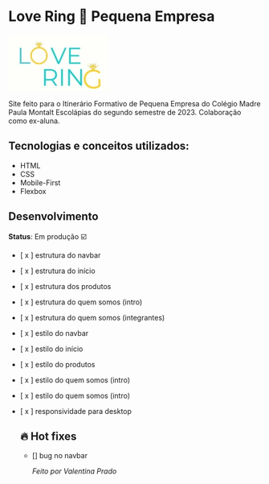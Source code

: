 # Love Ring 💍 Pequena Empresa

![logo da empresa](./img/logo%20maior.jpg)

Site feito para o Itinerário Formativo de Pequena Empresa do Colégio Madre Paula Montalt Escolápias do segundo semestre de 2023. Colaboração como ex-aluna.

## Tecnologias e conceitos utilizados:

- HTML
- CSS
- Mobile-First
- Flexbox

  
## Desenvolvimento

**Status**: Em produção ☑️

- [ x ] estrutura do navbar
- [ x ] estrutura do início
- [ x ] estrutura dos produtos
- [ x ] estrutura do quem somos (intro)
- [ x ] estrutura do quem somos (integrantes)
- [ x ] estilo do navbar
- [ x ] estilo do início
- [ x ] estilo do produtos
- [ x ] estilo do quem somos (intro)
- [ x ] estilo do quem somos (intro)
- [ x ] responsividade para desktop

  ## 🔥 Hot fixes
  
  - [] bug no navbar
 
    *Feito por Valentina Prado*
